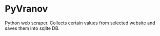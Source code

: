 # PyVranov
 Python web scraper. Collects certain values from selected website and saves them into sqlite DB.